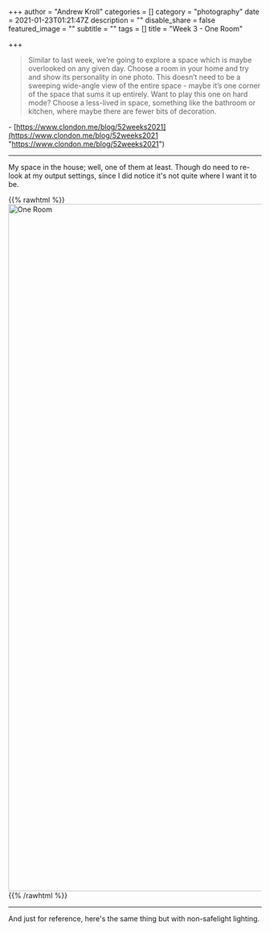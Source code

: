 +++
author = "Andrew Kroll"
categories = []
category = "photography"
date = 2021-01-23T01:21:47Z
description = ""
disable_share = false
featured_image = ""
subtitle = ""
tags = []
title = "Week 3 - One Room"

+++
> Similar to last week, we’re going to explore a space which is maybe overlooked on any given day. Choose a room in your home and try and show its personality in one photo. This doesn’t need to be a sweeping wide-angle view of the entire space - maybe it’s one corner of the space that sums it up entirely. Want to play this one on hard mode? Choose a less-lived in space, something like the bathroom or kitchen, where maybe there are fewer bits of decoration.

\- [https://www.clondon.me/blog/52weeks2021](https://www.clondon.me/blog/52weeks2021 "https://www.clondon.me/blog/52weeks2021")

***

My space in the house; well, one of them at least. Though do need to re-look at my output settings, since I did notice it's not quite where I want it to be.

{{% rawhtml %}} <a data-flickr-embed="true" data-header="true" href="https://www.flickr.com/photos/drakenya/51844077490/in/album-72157717690371413/" title="One Room"><img src="![](https://live.staticflickr.com/65535/51844077490_0e8b8a442c_k.jpg" width="2048" height="1365" alt="One Room"></a><script async src="//embedr.flickr.com/assets/client-code.js" charset="utf-8"></script>
{{% /rawhtml %}}

***

And just for reference, here's the same thing but with non-safelight lighting.
